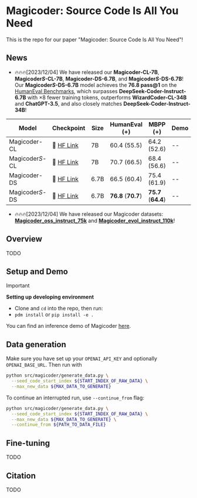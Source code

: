 # Magicoder: Source Code Is All You Need

This is the repo for our paper "Magicoder: Source Code Is All You Need"!

## News

- 🔥🔥🔥[2023/12/04] We have released our **Magicoder-CL-7B**, **Magicoder*S*-CL-7B**, **Magicoder-DS-6.7B**, and **Magicoder*S*-DS-6.7B**! Our **Magicoder*S*-DS-6.7B** model achieves the **76.8 pass@1** on the [HumanEval Benchmarks](https://github.com/openai/human-eval), which surpasses **DeepSeek-Coder-Instruct-6.7B** with ×8 fewer training tokens, outperforms **WizardCoder-CL-34B** and **ChatGPT-3.5**, and also closely matches **DeepSeek-Coder-Instruct-34B**!

|  Model  |  Checkpoint  | Size    | HumanEval (+) |   MBPP (+) | Demo | License |
| ----- |------| ---- |------|-------| ----- |  ----- | 
|  Magicoder-CL  |   🤗 <a href="https://huggingface.co/ise-uiuc/Magicoder-CL-7B" target="_blank">HF Link</a>   |  7B  |  60.4 (55.5)   | 64.2 (52.6) | -- |  --  |
|  Magicoder*S*-CL  |   🤗 <a href="https://huggingface.co/ise-uiuc/Magicoder-S-CL-7B" target="_blank">HF Link</a>   |  7B  |  70.7 (66.5)   | 68.4 (56.6) | -- |  --  |
|  Magicoder-DS  |   🤗 <a href="https://huggingface.co/ise-uiuc/Magicoder-DS-6.7B" target="_blank">HF Link</a>   |  6.7B  |  66.5 (60.4)   | 75.4 (61.9) | -- |  --  |
|  Magicoder*S*-DS  |   🤗 <a href="https://huggingface.co/ise-uiuc/Magicoder-S-DS-6.7B" target="_blank">HF Link</a>   |  6.7B  |  **76.8** (**70.7**)   | **75.7** (**64.4**) | -- |  --  |

- 🔥🔥🔥[2023/12/04] We have released our Magicoder datasets: [**Magicoder_oss_instruct_75k**](https://huggingface.co/datasets/ise-uiuc/Magicoder_oss_instruct_75k) and [**Magicoder_evol_instruct_110k**](https://huggingface.co/datasets/ise-uiuc/Magicoder_evol_instruct_110k)!


## Overview

TODO

## Setup and Demo

> [!IMPORTANT]
> **Setting up developing environment**
> - Clone and `cd` into the repo, then run:
> - `pdm install` or `pip install -e .`

You can find an inference demo of Magicoder [here](https://github.com/ise-uiuc/magicoder/tree/main/demo).


## Data generation

Make sure you have set up your `OPENAI_API_KEY` and optionally `OPENAI_BASE_URL`. Then run with

```bash
python src/magicoder/generate_data.py \
  --seed_code_start_index ${START_INDEX_OF_RAW_DATA} \
  --max_new_data ${MAX_DATA_TO_GENERATE}
```

To continue an interrupted run, use `--continue_from` flag:

```bash
python src/magicoder/generate_data.py \
  --seed_code_start_index ${START_INDEX_OF_RAW_DATA} \
  --max_new_data ${MAX_DATA_TO_GENERATE} \
  --continue_from ${PATH_TO_DATA_FILE}
```

## Fine-tuning

TODO

## Citation

TODO
